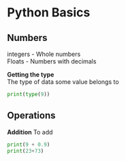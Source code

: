 # Python Basics  

## Numbers

integers - Whole numbers  
Floats - Numbers with decimals  

__Getting the type__  
The type of data some value belongs to

```python
print(type(9))  
```

## Operations

__Addition__
To add

```python
print(9 + 0.9)  
print(23+73)
```
